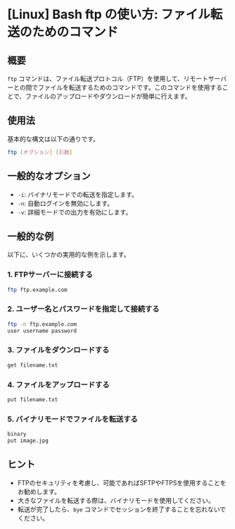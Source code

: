 # [Linux] Bash ftp の使い方: ファイル転送のためのコマンド

## 概要
`ftp` コマンドは、ファイル転送プロトコル（FTP）を使用して、リモートサーバーとの間でファイルを転送するためのコマンドです。このコマンドを使用することで、ファイルのアップロードやダウンロードが簡単に行えます。

## 使用法
基本的な構文は以下の通りです。

```bash
ftp [オプション] [引数]
```

## 一般的なオプション
- `-i`: バイナリモードでの転送を指定します。
- `-n`: 自動ログインを無効にします。
- `-v`: 詳細モードでの出力を有効にします。

## 一般的な例
以下に、いくつかの実用的な例を示します。

### 1. FTPサーバーに接続する
```bash
ftp ftp.example.com
```

### 2. ユーザー名とパスワードを指定して接続する
```bash
ftp -n ftp.example.com
user username password
```

### 3. ファイルをダウンロードする
```bash
get filename.txt
```

### 4. ファイルをアップロードする
```bash
put filename.txt
```

### 5. バイナリモードでファイルを転送する
```bash
binary
put image.jpg
```

## ヒント
- FTPのセキュリティを考慮し、可能であればSFTPやFTPSを使用することをお勧めします。
- 大きなファイルを転送する際は、バイナリモードを使用してください。
- 転送が完了したら、`bye` コマンドでセッションを終了することを忘れないでください。